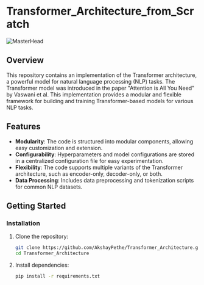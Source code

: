 # Transformer_Architecture_from_Scratch

![MasterHead](https://assets-global.website-files.com/6305e5d52c28356b4fe71bac/63f8df8c87f95232f94ad05c_Holistic-AI-Figure-2.gif)
## Overview

This repository contains an implementation of the Transformer architecture, a powerful model for natural language processing (NLP) tasks. The Transformer model was introduced in the paper "Attention is All You Need" by Vaswani et al. This implementation provides a modular and flexible framework for building and training Transformer-based models for various NLP tasks.

## Features

- **Modularity**: The code is structured into modular components, allowing easy customization and extension.
- **Configurability**: Hyperparameters and model configurations are stored in a centralized configuration file for easy experimentation.
- **Flexibility**: The code supports multiple variants of the Transformer architecture, such as encoder-only, decoder-only, or both.
- **Data Processing**: Includes data preprocessing and tokenization scripts for common NLP datasets.

## Getting Started

### Installation

1. Clone the repository:

    ```bash
    git clone https://github.com/AkshayPethe/Transformer_Architecture.git
    cd Transformer_Architecture
    ```

2. Install dependencies:

    ```bash
    pip install -r requirements.txt
    ```
